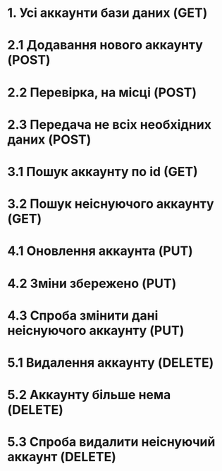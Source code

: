 # 1.  Усі аккаунти бази даних (GET)
# 2.1 Додавання нового аккаунту (POST)
# 2.2 Перевірка, на місці (POST)
# 2.3 Передача не всіх необхідних даних (POST)
# 3.1 Пошук аккаунту по id (GET)
# 3.2 Пошук неіснуючого аккаунту (GET)
# 4.1 Оновлення аккаунта (PUT)
# 4.2 Зміни збережено (PUT)
# 4.3 Спроба змінити дані неіснуючого аккаунту (PUT)
# 5.1 Видалення аккаунту (DELETE)
# 5.2 Аккаунту більше нема (DELETE)
# 5.3 Спроба видалити неіснуючий аккаунт (DELETE)
